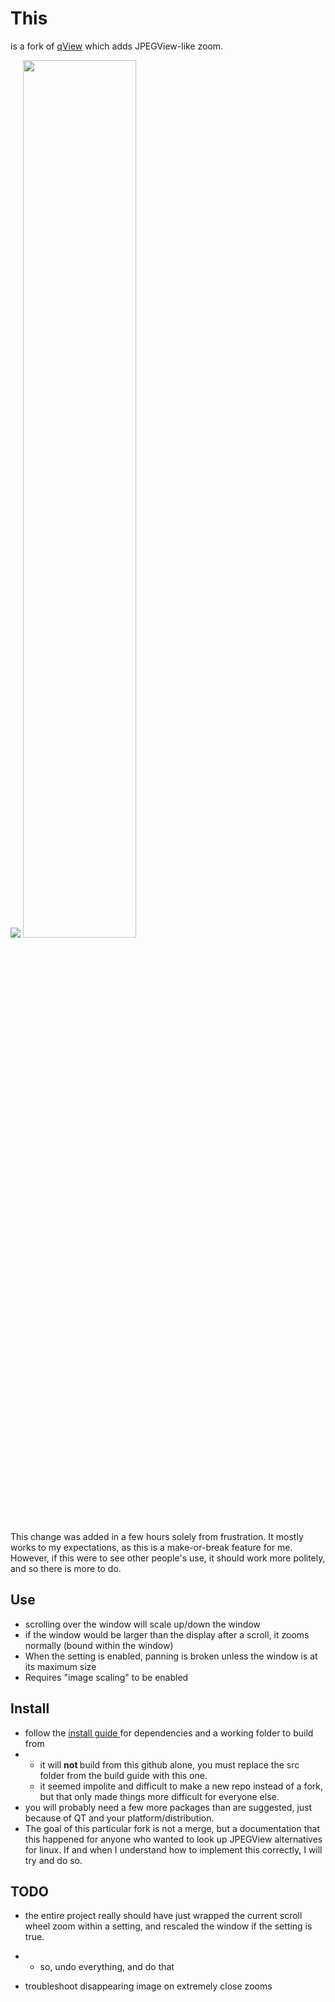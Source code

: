# This
is a fork of <a href="https://interversehq.com/qview/">qView</a> which adds JPEGView-like zoom.

<img src="https://poodle.boats/media/qview_poodle.gif" >
<img src = "https://poodle.boats/media/qview_setting.png" style="width:60%;"/>

This change was added in a few hours solely from frustration. It mostly works to my expectations, as this is a make-or-break feature for me.
However, if this were to see other people's use, it should work more politely, and so there is more to do.

## Use
- scrolling over the window will scale up/down the window
- if the window would be larger than the display after a scroll, it zooms normally (bound within the window)
- When the setting is enabled, panning is broken unless the window is at its maximum size
- Requires "image scaling" to be enabled

## Install
- follow the <a href="https://github.com/jurplel/qView/wiki/Linux-Build-and-Install-Guide"> install guide </a> for dependencies and a working folder to build from
- - it will <b> not </b> build from this github alone, you must replace the src folder from the build guide with this one.
  - it seemed impolite and difficult to make a new repo instead of a fork, but that only made things more difficult for everyone else.
- you will probably need a few more packages than are suggested, just because of QT and your platform/distribution.
- The goal of this particular fork is not a merge, but a documentation that this happened for anyone who wanted to look up JPEGView alternatives for linux. If and when I understand how to implement this correctly, I will try and do so.

## TODO
- the entire project really should have just wrapped the current scroll wheel zoom within a setting, and rescaled the window if the setting is true.
 - - so, undo everything, and do that 

- troubleshoot disappearing image on extremely close zooms 
    
